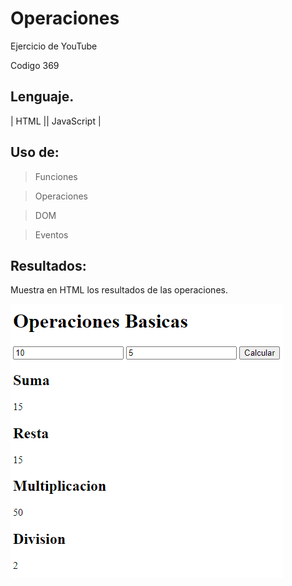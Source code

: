 # Operaciones

Ejercicio de YouTube

Codigo 369

## Lenguaje.

| HTML || JavaScript |

## Uso de:

> Funciones

> Operaciones

> DOM

> Eventos

## Resultados:

Muestra en HTML los resultados de las operaciones.

![alt text](img/image.png)
